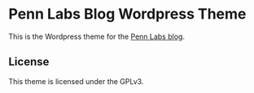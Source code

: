 # Penn Labs Blog Wordpress Theme

This is the Wordpress theme for the [Penn Labs blog](http://blog.pennlabs.org/).

## License

This theme is licensed under the GPLv3.
